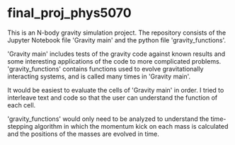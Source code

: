 # final_proj_phys5070

This is an N-body gravity simulation project. 
The repository consists of the Jupyter Notebook file 'Gravity main' and the python file 'gravity_functions'.  

'Gravity main' includes tests of the gravity code against known results and some interesting applications of the code to more complicated problems.
'gravity_functions' contains functions used to evolve gravitationally interacting systems, and is called many times in 'Gravity main'.

It would be easiest to evaluate the cells of 'Gravity main' in order.  I tried to interleave text and code so that the user
can understand the function of each cell.  

'gravity_functions' would only need to be analyzed to understand the time-stepping algorithm in which the momentum kick on each mass is calculated and the positions 
of the masses are evolved in time.
 
